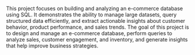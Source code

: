 This project focuses on building and analyzing an e-commerce database using SQL. It demonstrates the ability to manage large datasets, query structured data efficiently, and extract actionable insights about customer behavior, product performance, and sales trends. The goal of this project is to design and manage an e-commerce database, perform queries to analyze sales, customer engagement, and inventory, and generate insights that help improve business strategies.
